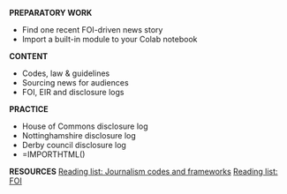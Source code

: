 **PREPARATORY WORK**
- Find one recent FOI-driven news story
- Import a built-in module to your Colab notebook

**CONTENT**
- Codes, law & guidelines
- Sourcing news for audiences
- FOI, EIR and disclosure logs

**PRACTICE**
- House of Commons disclosure log
- Nottinghamshire disclosure log
- Derby council disclosure log
- =IMPORTHTML()

**RESOURCES**
[Reading list: Journalism codes and frameworks](https://dj-reading.readthedocs.io/en/latest/#journalism)
[Reading list: FOI](https://dj-reading.readthedocs.io/en/latest/#foi)
